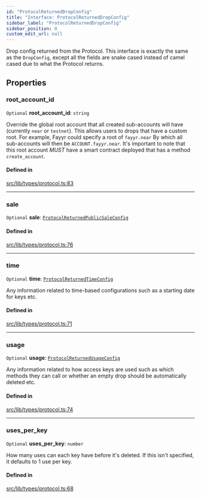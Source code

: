 ```yaml
---
id: "ProtocolReturnedDropConfig"
title: "Interface: ProtocolReturnedDropConfig"
sidebar_label: "ProtocolReturnedDropConfig"
sidebar_position: 0
custom_edit_url: null
---
```


Drop config returned from the Protocol. This interface is exactly the same as the `DropConfig`, except all the fields are
snake cased instead of camel cased due to what the Protocol returns.

## Properties

### root\_account\_id

 `Optional` **root\_account\_id**: `string`

Override the global root account that all created sub-accounts will have (currently `near` or `testnet`). This allows users to drops that have a custom root.
For example, Fayyr could specify a root of `fayyr.near` By which all sub-accounts will then be `ACCOUNT.fayyr.near`. 
It's important to note that this root account *MUST* have a smart contract deployed that has a method `create_account`.

#### Defined in

[src/lib/types/protocol.ts:83](https://github.com/keypom/keypom-js/blob/98941bb9/src/lib/types/protocol.ts#L83)

___

### sale

 `Optional` **sale**: [`ProtocolReturnedPublicSaleConfig`](ProtocolReturnedPublicSaleConfig.md)

#### Defined in

[src/lib/types/protocol.ts:76](https://github.com/keypom/keypom-js/blob/98941bb9/src/lib/types/protocol.ts#L76)

___

### time

 `Optional` **time**: [`ProtocolReturnedTimeConfig`](ProtocolReturnedTimeConfig.md)

Any information related to time-based configurations such as a starting date for keys etc.

#### Defined in

[src/lib/types/protocol.ts:71](https://github.com/keypom/keypom-js/blob/98941bb9/src/lib/types/protocol.ts#L71)

___

### usage

 `Optional` **usage**: [`ProtocolReturnedUsageConfig`](ProtocolReturnedUsageConfig.md)

Any information related to how access keys are used such as which methods they can call or whether an empty drop should be automatically deleted etc.

#### Defined in

[src/lib/types/protocol.ts:74](https://github.com/keypom/keypom-js/blob/98941bb9/src/lib/types/protocol.ts#L74)

___

### uses\_per\_key

 `Optional` **uses\_per\_key**: `number`

How many uses can each key have before it's deleted. If this isn't specified, it defaults to 1 use per key.

#### Defined in

[src/lib/types/protocol.ts:68](https://github.com/keypom/keypom-js/blob/98941bb9/src/lib/types/protocol.ts#L68)
